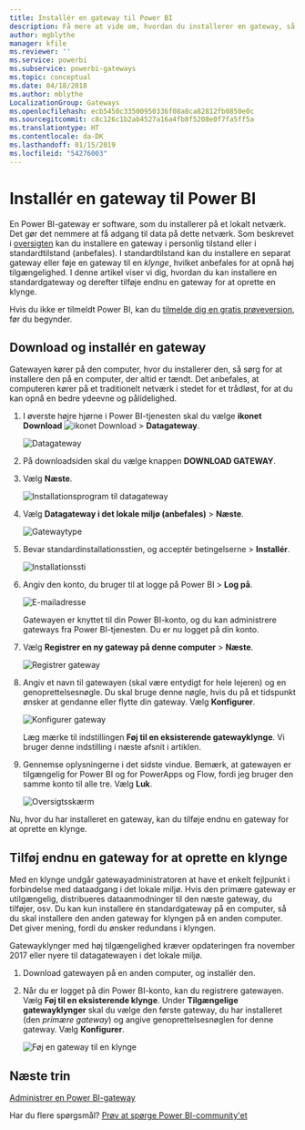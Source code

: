```yaml
---
title: Installér en gateway til Power BI
description: Få mere at vide om, hvordan du installerer en gateway, så du kan oprette forbindelse til lokale data i Power BI.
author: mgblythe
manager: kfile
ms.reviewer: ''
ms.service: powerbi
ms.subservice: powerbi-gateways
ms.topic: conceptual
ms.date: 04/18/2018
ms.author: mblythe
LocalizationGroup: Gateways
ms.openlocfilehash: ecb5450c33500950336f08a8ca82812fb0850e0c
ms.sourcegitcommit: c8c126c1b2ab4527a16a4fb8f5208e0f7fa5ff5a
ms.translationtype: HT
ms.contentlocale: da-DK
ms.lasthandoff: 01/15/2019
ms.locfileid: "54276003"
---
```

# <a name="install-a-gateway-for-power-bi"></a>Installér en gateway til Power BI

En Power BI-gateway er software, som du installerer på et lokalt netværk. Det gør det nemmere at få adgang til data på dette netværk. Som beskrevet i [oversigten](service-gateway-getting-started.md) kan du installere en gateway i personlig tilstand eller i standardtilstand (anbefales). I standardtilstand kan du installere en separat gateway eller føje en gateway til en *klynge*, hvilket anbefales for at opnå høj tilgængelighed. I denne artikel viser vi dig, hvordan du kan installere en standardgateway og derefter tilføje endnu en gateway for at oprette en klynge.

Hvis du ikke er tilmeldt Power BI, kan du [tilmelde dig en gratis prøveversion](https://app.powerbi.com/signupredirect?pbi_source=web), før du begynder.


## <a name="download-and-install-a-gateway"></a>Download og installér en gateway

Gatewayen kører på den computer, hvor du installerer den, så sørg for at installere den på en computer, der altid er tændt. Det anbefales, at computeren kører på et traditionelt netværk i stedet for et trådløst, for at du kan opnå en bedre ydeevne og pålidelighed.

1. I øverste højre hjørne i Power BI-tjenesten skal du vælge **ikonet Download** ![ikonet Download](media/service-gateway-install/icon-download.png) > **Datagateway**.

    ![Datagateway](media/service-gateway-install/data-gateway.png)

2. På downloadsiden skal du vælge knappen **DOWNLOAD GATEWAY**.

3. Vælg **Næste**.     

    ![Installationsprogram til datagateway](media/service-gateway-install/gateway-installer.png)

4. Vælg **Datagateway i det lokale miljø (anbefales)** > **Næste**.

    ![Gatewaytype](media/service-gateway-install/gateway-type.png)

5. Bevar standardinstallationsstien, og acceptér betingelserne > **Installér**.

    ![Installationssti](media/service-gateway-install/install-path.png)

6. Angiv den konto, du bruger til at logge på Power BI > **Log på**.

    ![E-mailadresse](media/service-gateway-install/email-address.png)

    Gatewayen er knyttet til din Power BI-konto, og du kan administrere gateways fra Power BI-tjenesten. Du er nu logget på din konto.

7. Vælg **Registrer en ny gateway på denne computer** > **Næste**.

    ![Registrer gateway](media/service-gateway-install/register-gateway.png)

8. Angiv et navn til gatewayen (skal være entydigt for hele lejeren) og en genoprettelsesnøgle. Du skal bruge denne nøgle, hvis du på et tidspunkt ønsker at gendanne eller flytte din gateway. Vælg **Konfigurer**.

    ![Konfigurer gateway](media/service-gateway-install/configure-gateway.png)

    Læg mærke til indstillingen **Føj til en eksisterende gatewayklynge**. Vi bruger denne indstilling i næste afsnit i artiklen.

9. Gennemse oplysningerne i det sidste vindue. Bemærk, at gatewayen er tilgængelig for Power BI og for PowerApps og Flow, fordi jeg bruger den samme konto til alle tre. Vælg **Luk**.

    ![Oversigtsskærm](media/service-gateway-install/summary-screen.png)

Nu, hvor du har installeret en gateway, kan du tilføje endnu en gateway for at oprette en klynge.


## <a name="add-another-gateway-to-create-a-cluster"></a>Tilføj endnu en gateway for at oprette en klynge

Med en klynge undgår gatewayadministratoren at have et enkelt fejlpunkt i forbindelse med dataadgang i det lokale miljø. Hvis den primære gateway er utilgængelig, distribueres dataanmodninger til den næste gateway, du tilføjer, osv. Du kan kun installere én standardgateway på en computer, så du skal installere den anden gateway for klyngen på en anden computer. Det giver mening, fordi du ønsker redundans i klyngen.

Gatewayklynger med høj tilgængelighed kræver opdateringen fra november 2017 eller nyere til datagatewayen i det lokale miljø.

1. Download gatewayen på en anden computer, og installér den.

2. Når du er logget på din Power BI-konto, kan du registrere gatewayen. Vælg **Føj til en eksisterende klynge**. Under **Tilgængelige gatewayklynger** skal du vælge den første gateway, du har installeret (den *primære gateway*) og angive genoprettelsesnøglen for denne gateway. Vælg **Konfigurer**.

    ![Føj en gateway til en klynge](media/service-gateway-install/add-cluster.png)


## <a name="next-steps"></a>Næste trin

[Administrer en Power BI-gateway](service-gateway-manage.md)

Har du flere spørgsmål? [Prøv at spørge Power BI-community'et](http://community.powerbi.com/)